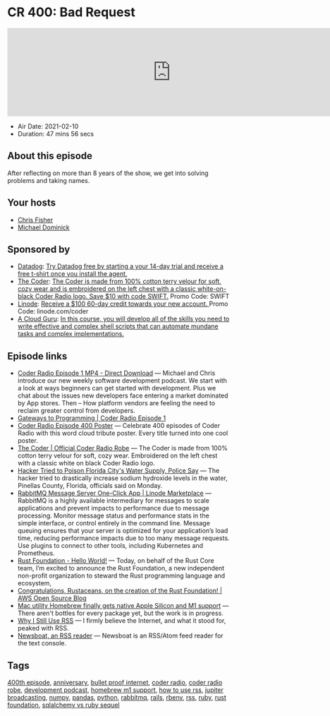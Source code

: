 # CR 400: Bad Request

<iframe src="https://player.fireside.fm/v2/MLf2ZzhC+Wk4eI8m-?theme=dark" width="740" height="200" frameborder="0" scrolling="no"></iframe>

* Air Date: 2021-02-10
* Duration: 47 mins 56 secs

## About this episode

After reflecting on more than 8 years of the show, we get into solving problems and taking names.

## Your hosts
* [Chris Fisher](https://coder.show/hosts/chrislas)
* [Michael Dominick](https://coder.show/hosts/michael)

## Sponsored by

  * [Datadog](http://datadog.com/coderradio): [Try Datadog free by starting a your 14-day trial and receive a free t-shirt once you install the agent.](http://datadog.com/coderradio)
  * [The Coder](https://www.jupitergarage.com/product/the-coder-robe): [The Coder is made from 100% cotton terry velour for soft, cozy wear and is embroidered on the left chest with a classic white-on-black Coder Radio logo. Save $10 with code SWIFT.](https://www.jupitergarage.com/product/the-coder-robe) Promo Code: SWIFT
  * [Linode](https://linode.com/coder): [Receive a $100 60-day credit towards your new account. ](https://linode.com/coder) Promo Code: linode.com/coder
  * [A Cloud Guru](https://acloud.guru/overview/admin-guide-to-bash-scripting/?utm_source=jupiter&utm_medium=cpc): [In this course, you will develop all of the skills you need to write effective and complex shell scripts that can automate mundane tasks and complex implementations. ](https://acloud.guru/overview/admin-guide-to-bash-scripting/?utm_source=jupiter&utm_medium=cpc)



## Episode links

  * [Coder Radio Episode 1 MP4 - Direct Download](http://201206.jb-dl.cdn.scaleengine.net/coderradio/2012/cr-001-432p.mp4 "Coder Radio Episode 1 MP4 - Direct Download") — Michael and Chris introduce our new weekly software development podcast. We start with a look at ways beginners can get started with development. Plus we chat about the issues new developers face entering a market dominated by App stores. Then – How platform vendors are feeling the need to reclaim greater control from developers.
  * [Gateways to Programming | Coder Radio Episode 1](https://www.jupiterbroadcasting.com/20497/gateways-to-programming-cr-01/ "Gateways to Programming | Coder Radio Episode 1")
  * [Coder Radio Episode 400 Poster](https://teespring.com/coder-400?pid=624&cid=102511 "Coder Radio Episode 400 Poster") — Celebrate 400 episodes of Coder Radio with this word cloud tribute poster. Every title turned into one cool poster.
  * [The Coder | Official Coder Radio Robe](https://jupitercolony.bigcartel.com/product/the-coder "The Coder | Official Coder Radio Robe") — The Coder is made from 100% cotton terry velour for soft, cozy wear. Embroidered on the left chest with a classic white on black Coder Radio logo.
  * [Hacker Tried to Poison Florida City's Water Supply, Police Say](https://www.vice.com/en/article/88ab33/hacker-poison-florida-water-pinellas-county "Hacker Tried to Poison Florida City's Water Supply, Police Say") — The hacker tried to drastically increase sodium hydroxide levels in the water, Pinellas County, Florida, officials said on Monday.
  * [RabbitMQ Message Server One-Click App | Linode Marketplace](https://www.linode.com/marketplace/apps/linode/rabbitmq/ "RabbitMQ Message Server One-Click App | Linode Marketplace") — RabbitMQ is a highly available intermediary for messages to scale applications and prevent impacts to performance due to message processing. Monitor message status and performance stats in the simple interface, or control entirely in the command line. Message queuing ensures that your server is optimized for your application’s load time, reducing performance impacts due to too many message requests. Use plugins to connect to other tools, including Kubernetes and Prometheus.
  * [Rust Foundation - Hello World!](https://foundation.rust-lang.org/posts/2021-02-08-hello-world/ "Rust Foundation - Hello World!") — Today, on behalf of the Rust Core team, I’m excited to announce the Rust Foundation, a new independent non-profit organization to steward the Rust programming language and ecosystem, 
  * [Congratulations, Rustaceans, on the creation of the Rust Foundation! | AWS Open Source Blog](https://aws.amazon.com/blogs/opensource/congratulations-rustaceans-on-the-creation-of-the-rust-foundation/ "Congratulations, Rustaceans, on the creation of the Rust Foundation! | AWS Open Source Blog")
  * [Mac utility Homebrew finally gets native Apple Silicon and M1 support](https://arstechnica.com/gadgets/2021/02/mac-utility-homebrew-finally-gets-native-apple-silicon-and-m1-support/ "Mac utility Homebrew finally gets native Apple Silicon and M1 support") — There aren't bottles for every package yet, but the work is in progress.
  * [Why I Still Use RSS](https://atthis.link/blog/2021/rss.html "Why I Still Use RSS") — I firmly believe the Internet, and what it stood for, peaked with RSS.
  * [Newsboat, an RSS reader](https://newsboat.org/ "Newsboat, an RSS reader") — Newsboat is an RSS/Atom feed reader for the text console.



## Tags

[400th episode](https://coder.show/tags/400th%20episode), [anniversary](https://coder.show/tags/anniversary), [bullet proof internet](https://coder.show/tags/bullet%20proof%20internet), [coder radio](https://coder.show/tags/coder%20radio), [coder radio robe](https://coder.show/tags/coder%20radio%20robe), [development podcast](https://coder.show/tags/development%20podcast), [homebrew m1 support](https://coder.show/tags/homebrew%20m1%20support), [how to use rss](https://coder.show/tags/how%20to%20use%20rss), [jupiter broadcasting](https://coder.show/tags/jupiter%20broadcasting), [numpy](https://coder.show/tags/numpy), [pandas](https://coder.show/tags/pandas), [python](https://coder.show/tags/python), [rabbitmq](https://coder.show/tags/rabbitmq), [rails](https://coder.show/tags/rails), [rbenv](https://coder.show/tags/rbenv), [rss](https://coder.show/tags/rss), [ruby](https://coder.show/tags/ruby), [rust foundation](https://coder.show/tags/rust%20foundation), [sqlalchemy vs ruby sequel](https://coder.show/tags/sqlalchemy%20vs%20ruby%20sequel)